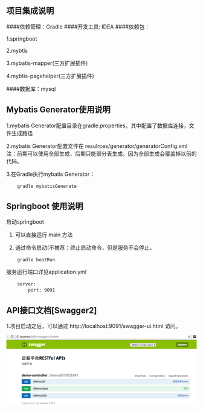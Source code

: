 ## 项目集成说明
####依赖管理：Gradle
####开发工具: IDEA
####依赖包：

1.springboot

2.mybtis

3.mybatis-mapper(三方扩展插件)

4.mybtis-pagehelper(三方扩展插件)

####数据库：mysql

## Mybatis Generator使用说明

1.mybatis Generator配置目录在gradle.properties，其中配置了数据库连接，文件生成路径

2.mybatis Generator配置文件在 resulrces/generator/generatorConfig.xml
注：前期可以使用全部生成，后期只能部分表生成。因为全部生成会覆盖掉以前的代码。

3.在Gradle执行mybatis Generator：

````
	gradle mybatisGenerate
````

## Springboot 使用说明

启动springboot 

1. 可以直接运行 main 方法

2. 通过命令启动(不推荐：终止启动命令，但是服务不会停止。

````
    gradle bootRun
````

服务运行端口详见application.yml 

````
    server:
        port: 9091
````

## API接口文档[Swagger2]
1.项目启动之后，可以通过 http://localhost:9091/swagger-ui.html 访问。

![swagger运行主界面](support/swagger1.png)



